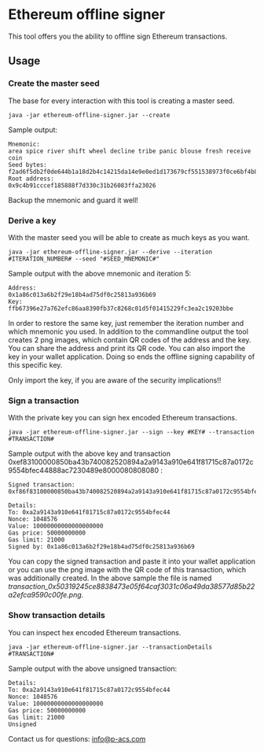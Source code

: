 # Ethereum offline signer

This tool offers you the ability to offline sign Ethereum transactions.

## Usage

### Create the master seed

The base for every interaction with this tool is creating a master seed.

    java -jar ethereum-offline-signer.jar --create
    
Sample output:

    Mnemonic:
    area spice river shift wheel decline tribe panic blouse fresh receive coin
    Seed bytes:
    f2ad6f5db2f0de644b1a18d2b4c14215da14e9e0ed1d173679cf551538973f0ce6bf4b82e8125c775e458d16a28a2218f375fadad51ec1547fc54ce76ff5f877
    Root address:
    0x9c4b91cccef185888f7d330c31b26083ffa23026

Backup the mnemonic and guard it well!

### Derive a key

With the master seed you will be able to create as much keys as you want.

    java -jar ethereum-offline-signer.jar --derive --iteration #ITERATION_NUMBER# --seed "#SEED_MNEMONIC#"

Sample output with the above mnemonic and iteration 5:

    Address:
    0x1a86c013a6b2f29e18b4ad75df0c25813a936b69
    Key:
    ffb67396e27a762efc86aa8390fb37c8268c01d5f01415229fc3ea2c19203bbe

In order to restore the same key, just remember the iteration number and which mnemonic you used.
In addition to the commandline output the tool creates 2 png images, which contain QR codes of the address and the key.
You can share the address and print its QR code. You can also import the key in your wallet application. 
Doing so ends the offline signing capability of this specific key. 

Only import the key, if you are aware of the security implications!!


### Sign a transaction

With the private key you can sign hex encoded Ethereum transactions.

    java -jar ethereum-offline-signer.jar --sign --key #KEY# --transaction #TRANSACTION#


Sample output with the above key and transaction 0xef83100000850ba43b740082520894a2a9143a910e641f81715c87a0172c9554bfec44888ac7230489e8000080808080 :

    Signed transaction:
    0xf86f83100000850ba43b740082520894a2a9143a910e641f81715c87a0172c9554bfec44888ac7230489e80000801ca02d736b8da41512753a303776517ff259a0c6f9386b1fe2b69f9050e74b6046eba0567d15ae2c9ee28483b0f89b5a49d413888246c61d298bbb6b88cd78cab2dc4f
    
    Details:
    To: 0xa2a9143a910e641f81715c87a0172c9554bfec44
    Nonce: 1048576
    Value: 10000000000000000000
    Gas price: 50000000000
    Gas limit: 21000
    Signed by: 0x1a86c013a6b2f29e18b4ad75df0c25813a936b69


You can copy the signed transaction and paste it into your wallet application or you can use the png image with the QR code of this transaction,
 which was additionally created. In the above sample the file is named _transaction_0x50319245ce8838473e05f64caf3031c06a49da38577d85b22a2efca9590c00fe.png_.
 

### Show transaction details

You can inspect hex encoded Ethereum transactions.

    java -jar ethereum-offline-signer.jar --transactionDetails #TRANSACTION#
    
Sample output with the above unsigned transaction:

    Details:
    To: 0xa2a9143a910e641f81715c87a0172c9554bfec44
    Nonce: 1048576
    Value: 10000000000000000000
    Gas price: 50000000000
    Gas limit: 21000
    Unsigned



Contact us for questions: [info@p-acs.com](mailto:info@p-acs.com)



